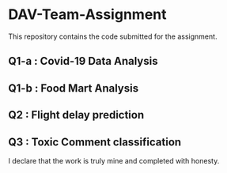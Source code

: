 # DAV-Team-Assignment
This repository contains the code submitted for the assignment.

## Q1-a : Covid-19 Data Analysis
## Q1-b : Food Mart Analysis
## Q2   : Flight delay prediction
## Q3   : Toxic Comment classification

I declare that the work is truly mine and completed with honesty.
